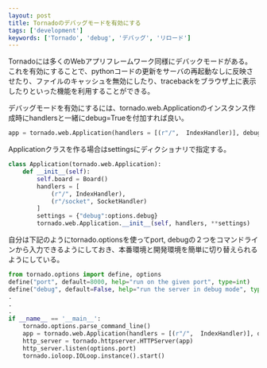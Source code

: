```yaml
---
layout: post
title: Tornadoのデバッグモードを有効にする
tags: ['development']
keywords: ['Tornado', 'debug', 'デバッグ', 'リロード']
---
```


Tornadoには多くのWebアプリフレームワーク同様にデバックモードがある。これを有効にすることで、pythonコードの更新をサーバの再起動なしに反映させたり、ファイルのキャッシュを無効にしたり、tracebackをブラウザ上に表示したりといった機能を利用することができる。

デバッグモードを有効にするには、tornado.web.Applicationのインスタンス作成時にhandlersと一緒にdebug=Trueを付加すれば良い。

```python
app = tornado.web.Application(handlers = [(r"/",  IndexHandler)], debug = True)
```

Applicationクラスを作る場合はsettingsにディクショナリで指定する。

```python
class Application(tornado.web.Application):
    def __init__(self):
        self.board = Board()
        handlers = [
            (r"/", IndexHandler),
            (r"/socket", SocketHandler)
        ]
        settings = {"debug":options.debug}
        tornado.web.Application.__init__(self, handlers, **settings)
```

自分は下記のようにtornado.optionsを使ってport, debugの２つをコマンドラインから入力できるようにしておき、本番環境と開発環境を簡単に切り替えられるようにしている。

```python
from tornado.options import define, options
define("port", default=8000, help="run on the given port", type=int)
define("debug", default=False, help="run the server in debug mode", type=bool)
.
.
.
if __name__ == '__main__':
    tornado.options.parse_command_line()
    app = tornado.web.Application(handlers = [(r"/",  IndexHandler)], debug = options.debug)
    http_server = tornado.httpserver.HTTPServer(app)
    http_server.listen(options.port)
    tornado.ioloop.IOLoop.instance().start()
```
